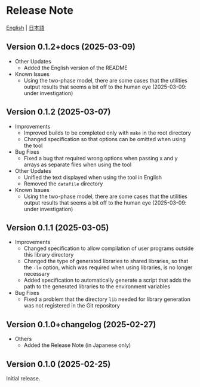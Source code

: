 # Release Note

[English](CHANGELOG.md) | [日本語](CHANGELOG-ja.md)

## Version 0.1.2+docs (2025-03-09)

- Other Updates
  - Added the English version of the README
- Known Issues
  - Using the two-phase model, there are some cases that the utilities output results that seems a bit off to the human eye (2025-03-09: under investigation)

## Version 0.1.2 (2025-03-07)

- Improvements
  - Improved builds to be completed only with `make` in the root directory
  - Changed specification so that options can be omitted when using the tool
- Bug Fixes
  - Fixed a bug that required wrong options when passing x and y arrays as separate files when using the tool
- Other Updates
  - Unified the text displayed when using the tool in English
  - Removed the `datafile` directory
- Known Issues
  - Using the two-phase model, there are some cases that the utilities output results that seems a bit off to the human eye (2025-03-09: under investigation)

## Version 0.1.1 (2025-03-05)

- Improvements
  - Changed specification to allow compilation of user programs outside this library directory
  - Changed the type of generated libraries to shared libraries, so that the `-lm` option, which was required when using libraries, is no longer necessary
  - Added specification to automatically generate a script that adds the path to the generated libraries to the environment variables
- Bug Fixes
  - Fixed a problem that the directory `lib` needed for library generation was not registered in the Git repository

## Version 0.1.0+changelog (2025-02-27)

- Others
  - Added the Release Note (in Japanese only)

## Version 0.1.0 (2025-02-25)

Initial release.
